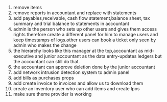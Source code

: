 1. remove items
2. remove reports in accountant and replace with statements
3. add payables,receivable, cash flow statement,balance sheet, tax summary and trial balance to statements in accountant
4. admin is the person who sets up other users and gives them access rights therefore create a different panel for him to manage users and keep timestamps of logs.other users can book a ticket only seen by admin who makes the change
5. the hierarchy looks like this manager at the top,accountant as mid-executive and junior accountant as the data entry-updates ledgers but the accountant can still do that.
6. the accountant can approve deletion done by the junior accountant
7. add network intrusion detection system to admin panel
8. add bills as purchases props
9. add create invoice to invoices and allow us to download them
10. create an inventory user who can add items and create lpos
11. make sure theme provider is working


